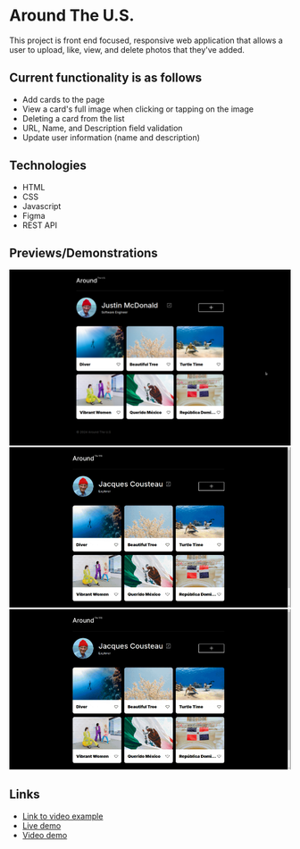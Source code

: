 # Around The U.S.

This project is front end focused, responsive web application that allows a user to upload, like, view, and delete photos that they've added.

## Current functionality is as follows

- Add cards to the page
- View a card's full image when clicking or tapping on the image
- Deleting a card from the list
- URL, Name, and Description field validation
- Update user information (name and description)

## Technologies

- HTML
- CSS
- Javascript
- Figma
- REST API

## Previews/Demonstrations

![Screenshot](./src/images/screenshot.png)
![GIF](./src/images/Example%20GIF.gif)
![Responsive GIF](./src/images/responsive%20gif.gif)

## Links

- [Link to video example](https://www.loom.com/share/f97a6915dbe1449db9053f2024b60a17?sid=f8711af6-ce89-42db-a635-d3980aa9f0de)
- [Live demo](https://peluchemoreno.github.io/se_project_aroundtheus/index.html)
- [Video demo](https://drive.google.com/file/d/1iYdf16MzpEFVyEUoqppGz159i_a1kxMV/view?usp=sharing)
